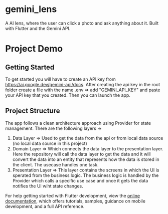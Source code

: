 # gemini_lens

A AI lens, where the user can click a photo and ask anything about it. Built with Flutter and the Gemini API.

# Project Demo

## Getting Started

To get started you will have to create an API key from https://ai.google.dev/gemini-api/docs.
After creating the api key in the root folder create a file with the name .env => add "GEMINI_API_KEY" and paste your API key that you created.
Then you can launch the app.

## Project Structure

The app follows a clean architecture approach using Provider for state management.
There are the following layers =>

1. Data Layer => Used to get the data from the api or from local data source (no local data source in this project)
2. Domain Layer => Which connects the data layer to the presentation layer. Here the repository will call the data layer to get the data and it will convert the data into an entity that represents how the data is stored in the client. The usecase handles one task.
3. Presentation Layer => This layer contains the screens in which the UI is sperated from the business logic. The business logic is handled by the Provider which calls a specific use case and once it gets the data notifies the UI wiht state changes.

For help getting started with Flutter development, view the
[online documentation](https://docs.flutter.dev/), which offers tutorials,
samples, guidance on mobile development, and a full API reference.
